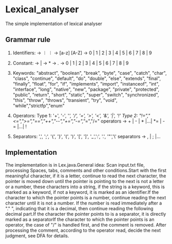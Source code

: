 # Lexical_analyser
The simple implementation of lexical analyser

## Grammar rule

1) Identifiers:
<identifier> → <letter> ︱<identifier><letter> ︱<identifier><digit>
<letter> → [a-z] [A-Z]
<digit> → 0 | 1 | 2 | 3 | 4 | 5 | 6 | 7 | 8 | 9

3) Constant:
<num> → <INT> | <DOUBLE>
<INT> → <digit> <digit>*
<DOUBLE>→ <digit> <digit>*.<digit><digit>*
<digit> → 0 | 1 | 2 | 3 | 4 | 5 | 6 | 7 | 8 | 9

5) Keywords:
"abstract", "boolean", "break", "byte", "case", "catch", "char", "class", "continue", "default", "do", "double", "else", "extends", "final", "finally", "float", "for", "if", "implements", "import", "instanceof", "int", "interface", "long", "native", "new", "package", "private", "protected", "public", "return", "short", "static", "super", "switch", "synchronized", "this", "throw", "throws", "transient", "try", "void", "while","strictfp","enum"

7) Operators:
Type 1: '+', '-', '*', '/', '=', '>', '<', '&', '|', '!'
Type 2: "!=","<=",">=","==","++","--","+=","-=","*=","/="
operators → + | - | * |…| *= | -= |…| !

9) Separators:
',', ';', '{', '}', '(', ')', '[', ']', '_',':', '.', '"','\\'
separators → , | ; |…

## Implementation 

The implementation is in Lex.java.General idea: Scan input.txt file, processing Spaces, tabs, comments and other conditions.Start with the first meaningful character, if it is a letter, continue to read the next character, the pointer is moved down until the pointer is pointing to the next is not a letter or a number, these characters into a string, if the string is a keyword, this is marked as a keyword, if not a keyword, it is marked as an identifier.If the character to which the pointer points is a number, continue reading the next character until it is not a number. If the number is read immediately after a "." ", indicating that it is a decimal, then continue reading the following decimal part.If the character the pointer points to is a separator, it is directly marked as a separatorIf the character to which the pointer points is an operator, the case of "/" is handled first, and the comment is removed. After processing the comment, according to the operator read, decide the next judgment, see DFA for details.





